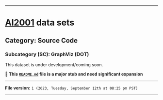 
***

# [AI2001](https://github.com/seanpm2001/AI2001/) data sets

## Category: Source Code

### Subcategory (SC): GraphViz (DOT)

This dataset is under development/coming soon.

**🌱️ This [`README.md`](/README.md) file is a major stub and need significant expansion**

***

**File version:** `1 (2023, Tuesday, September 12th at 08:25 pm PST)`

***
